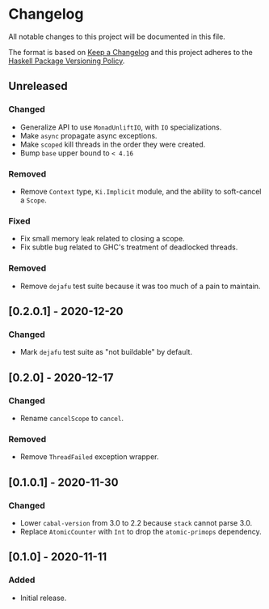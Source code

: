 # Changelog

All notable changes to this project will be documented in this file.

The format is based on [Keep a Changelog](http://keepachangelog.com/)
and this project adheres to the [Haskell Package Versioning Policy](https://pvp.haskell.org/).

## Unreleased

### Changed
- Generalize API to use `MonadUnliftIO`, with `IO` specializations.
- Make `async` propagate async exceptions.
- Make `scoped` kill threads in the order they were created.
- Bump `base` upper bound to `< 4.16`

### Removed
- Remove `Context` type, `Ki.Implicit` module, and the ability to soft-cancel a `Scope`.

### Fixed
- Fix small memory leak related to closing a scope.
- Fix subtle bug related to GHC's treatment of deadlocked threads.

### Removed
- Remove `dejafu` test suite because it was too much of a pain to maintain.

## [0.2.0.1] - 2020-12-20

### Changed
- Mark `dejafu` test suite as "not buildable" by default.

## [0.2.0] - 2020-12-17

### Changed
- Rename `cancelScope` to `cancel`.

### Removed
- Remove `ThreadFailed` exception wrapper.

## [0.1.0.1] - 2020-11-30

### Changed
- Lower `cabal-version` from 3.0 to 2.2 because `stack` cannot parse 3.0.
- Replace `AtomicCounter` with `Int` to drop the `atomic-primops` dependency.

## [0.1.0] - 2020-11-11

### Added
- Initial release.
